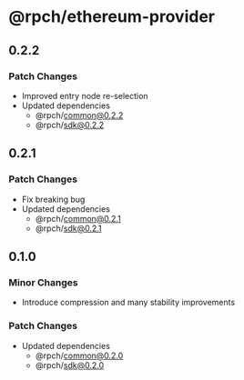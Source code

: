 # @rpch/ethereum-provider

## 0.2.2

### Patch Changes

- Improved entry node re-selection
- Updated dependencies
  - @rpch/common@0.2.2
  - @rpch/sdk@0.2.2

## 0.2.1

### Patch Changes

- Fix breaking bug
- Updated dependencies
  - @rpch/common@0.2.1
  - @rpch/sdk@0.2.1

## 0.1.0

### Minor Changes

- Introduce compression and many stability improvements

### Patch Changes

- Updated dependencies
  - @rpch/common@0.2.0
  - @rpch/sdk@0.2.0
